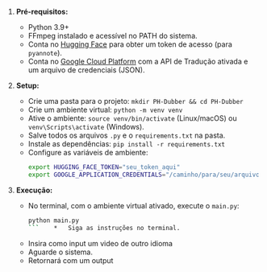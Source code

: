 1.  **Pré-requisitos:**
    *   Python 3.9+
    *   FFmpeg instalado e acessível no PATH do sistema.
    *   Conta no [Hugging Face](https://huggingface.co/) para obter um token de acesso (para `pyannote`).
    *   Conta no [Google Cloud Platform](https://cloud.google.com/) com a API de Tradução ativada e um arquivo de credenciais (JSON).

2.  **Setup:**
    *   Crie uma pasta para o projeto: `mkdir PH-Dubber && cd PH-Dubber`
    *   Crie um ambiente virtual: `python -m venv venv`
    *   Ative o ambiente: `source venv/bin/activate` (Linux/macOS) ou `venv\Scripts\activate` (Windows).
    *   Salve todos os arquivos `.py` e o `requirements.txt` na pasta.
    *   Instale as dependências: `pip install -r requirements.txt`
    *   Configure as variáveis de ambiente:
        ```bash
        export HUGGING_FACE_TOKEN="seu_token_aqui"
        export GOOGLE_APPLICATION_CREDENTIALS="/caminho/para/seu/arquivo.json"
        ```

3.  **Execução:**
    *   No terminal, com o ambiente virtual ativado, execute o `main.py`:
        ```bash
        python main.py
        ```    *   Siga as instruções no terminal.
    *   Insira como input um video de outro idioma
    *   Aguarde o sistema.
    *   Retornará com um output 
